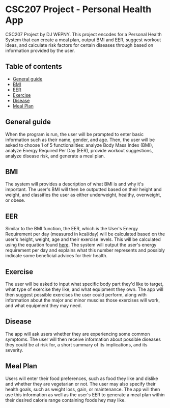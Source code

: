 # CSC207 Project - Personal Health App

CSC207 Project by DJ WEPNY. This project encodes for a Personal Health System that can create a meal plan, output BMI and EER, suggest workout ideas,
and calculate risk factors for certain diseases through based on information provided by the user.

## Table of contents
* [General guide](#general-guide)
* [BMI](#bmi)
* [EER](#eer)
* [Exercise](#exercise)
* [Disease](#disease)
* [Meal Plan](#meal-plan)

## General guide
When the program is run, the user will be prompted to enter basic information such as their name, gender, and age. 
Then, the user will be asked to choose 1 of 5 functionalities: analyze Body Mass Index (BMI), 
analyze Energy Required Per Day (EER), provide workout suggestions, analyze disease risk, and generate a meal plan.

## BMI
The system will provides a description of what BMI is and why it's important. The user's BMI will then be outputted based on
their height and weight, and classifies the user as either underweight, healthy, overweight, or obese.

## EER
Similar to the BMI function, the EER, which is the User's Energy Requirement per day (measured in kcal/day) will be calculated based on the user's height, weight, age and their exercise levels. This will be calculated using the equation 
found [here](https://www.ncbi.nlm.nih.gov/pmc/articles/PMC1784117/). The system will output the user's energy requirement per day and explains what this number represents and possibly indicate some beneficial advices for their health.

## Exercise
The user will be asked to input what specific body part they'd like to target, what type of exercise they like, and 
what equipment they own. The app will then suggest possible exercises the user could perform, along with information
about the major and minor muscles those exercises will work, and what equipment they may need.

## Disease
The app will ask users whether they are experiencing some common symptoms. The user will then receive information
about possible diseases they could be at risk for, a short summary of its implications, and its severity.

## Meal Plan
Users will enter their food preferences, such as food they like and dislike and whether they are vegetarian or not.
The user may also specify their health goals, such as weight loss, gain, or maintenance. The app will then use this 
information as well as the user's EER to generate a meal plan within their desired calorie range containing foods 
hey may like.
